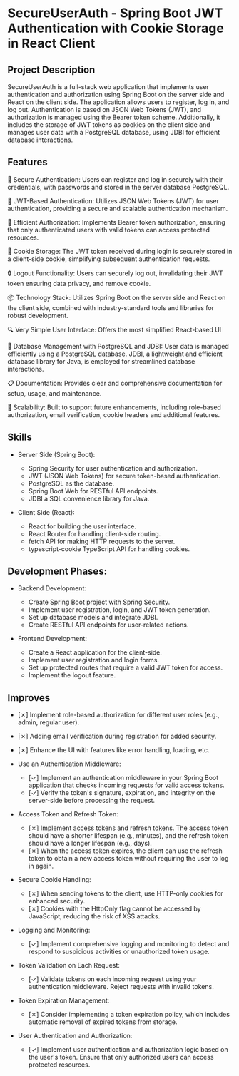 # SecureUserAuth - Spring Boot JWT Authentication with Cookie Storage in React Client

## Project Description

SecureUserAuth is a full-stack web application that implements user authentication and authorization using Spring Boot on the server side and React on the client side. The application allows users to register, log in, and log out. Authentication is based on JSON Web Tokens (JWT), and authorization is managed using the Bearer token scheme. Additionally, it includes the storage of JWT tokens as cookies on the client side and manages user data with a PostgreSQL database, using JDBI for efficient database interactions.

## Features

🔐 Secure Authentication: Users can register and log in securely with their credentials, with passwords and stored in the server database PostgreSQL.

🔑 JWT-Based Authentication: Utilizes JSON Web Tokens (JWT) for user authentication, providing a secure and scalable authentication mechanism.

🚀 Efficient Authorization: Implements Bearer token authorization, ensuring that only authenticated users with valid tokens can access protected resources.

🍪 Cookie Storage: The JWT token received during login is securely stored in a client-side cookie, simplifying subsequent authentication requests.

🔒 Logout Functionality: Users can securely log out, invalidating their JWT token ensuring data privacy, and remove cookie.

📦 Technology Stack: Utilizes Spring Boot on the server side and React on the client side, combined with industry-standard tools and libraries for robust development.

🔍 Very Simple User Interface: Offers the most simplified React-based UI

💼 Database Management with PostgreSQL and JDBI: User data is managed efficiently using a PostgreSQL database. JDBI, a lightweight and efficient database library for Java, is employed for streamlined database interactions.

📋 Documentation: Provides clear and comprehensive documentation for setup, usage, and maintenance.

🚀 Scalability: Built to support future enhancements, including role-based authorization, email verification, cookie headers and additional features.

## Skills

- Server Side (Spring Boot):
    - Spring Security for user authentication and authorization.
    - JWT (JSON Web Tokens) for secure token-based authentication.
    - PostgreSQL as the database.
    - Spring Boot Web for RESTful API endpoints.
    - JDBI a SQL convenience library for Java.

- Client Side (React):

    - React for building the user interface.
    - React Router for handling client-side routing.
    - fetch API for making HTTP requests to the server.
    - typescript-cookie TypeScript API for handling cookies.

## Development Phases:

- Backend Development:

    - Create Spring Boot project with Spring Security.
    - Implement user registration, login, and JWT token generation.
    - Set up database models and integrate JDBI.
    - Create RESTful API endpoints for user-related actions.

- Frontend Development:

    - Create a React application for the client-side.
    - Implement user registration and login forms.
    - Set up protected routes that require a valid JWT token for access.
    - Implement the logout feature.


## Improves

- [&cross;] Implement role-based authorization for different user roles (e.g., admin, regular user).
- [&cross;] Adding email verification during registration for added security.
- [&cross;] Enhance the UI with features like error handling, loading, etc.

- Use an Authentication Middleware:
    - [&check;] Implement an authentication middleware in your Spring Boot application that checks incoming requests for valid access tokens.
    - [&check;] Verify the token's signature, expiration, and integrity on the server-side before processing the request.

- Access Token and Refresh Token:
    - [&cross;] Implement access tokens and refresh tokens. The access token should have a shorter lifespan (e.g., minutes), and the refresh token should have a longer lifespan (e.g., days).
    - [&cross;] When the access token expires, the client can use the refresh token to obtain a new access token without requiring the user to log in again.

- Secure Cookie Handling:
    - [&cross;] When sending tokens to the client, use HTTP-only cookies for enhanced security.
    - [&cross;] Cookies with the HttpOnly flag cannot be accessed by JavaScript, reducing the risk of XSS attacks.

- Logging and Monitoring:
    - [&check;] Implement comprehensive logging and monitoring to detect and respond to suspicious activities or unauthorized token usage.
    
- Token Validation on Each Request:
    - [&check;] Validate tokens on each incoming request using your authentication middleware. Reject requests with invalid tokens.

- Token Expiration Management:
    - [&cross;] Consider implementing a token expiration policy, which includes automatic removal of expired tokens from storage.


- User Authentication and Authorization:
    - [&check;] Implement user authentication and authorization logic based on the user's token. Ensure that only authorized users can access protected resources.

